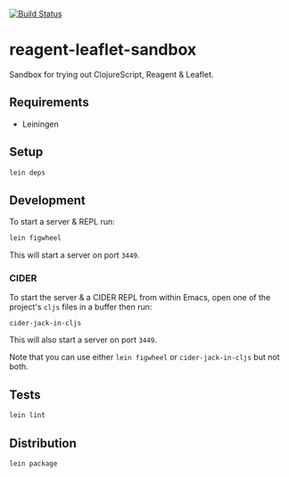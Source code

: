 [![Build Status](https://travis-ci.org/kellyi/reagent-leaflet-sandbox.svg?branch=master)](https://travis-ci.org/kellyi/reagent-leaflet-sandbox)

# reagent-leaflet-sandbox

Sandbox for trying out ClojureScript, Reagent & Leaflet.

## Requirements

- Leiningen

## Setup

```sh
lein deps
```

## Development

To start a server & REPL run:

```sh
lein figwheel
```

This will start a server on port `3449`.

### CIDER

To start the server & a CIDER REPL from within Emacs, open one of the project's
`cljs` files in a buffer then run:

```emacs
cider-jack-in-cljs
```

This will also start a server on port `3449`.

Note that you can use either `lein figwheel` or `cider-jack-in-cljs` but not
both.

## Tests

```sh
lein lint
```

## Distribution

```sh
lein package
```
